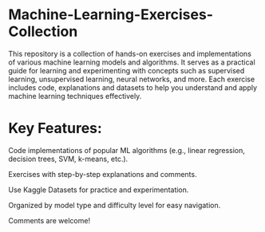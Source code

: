 # Machine-Learning-Exercises-Collection
This repository is a collection of hands-on exercises and implementations of various machine learning models and algorithms. It serves as a practical guide for learning and experimenting with concepts such as supervised learning, unsupervised learning, neural networks, and more. Each exercise includes code, explanations and datasets to help you understand and apply machine learning techniques effectively. 

# Key Features:

Code implementations of popular ML algorithms (e.g., linear regression, decision trees, SVM, k-means, etc.).

Exercises with step-by-step explanations and comments.

Use Kaggle Datasets for practice and experimentation.

Organized by model type and difficulty level for easy navigation.

Comments are welcome!

